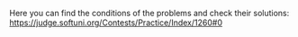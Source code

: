 Here you can find the conditions of the problems and check their solutions:
https://judge.softuni.org/Contests/Practice/Index/1260#0
